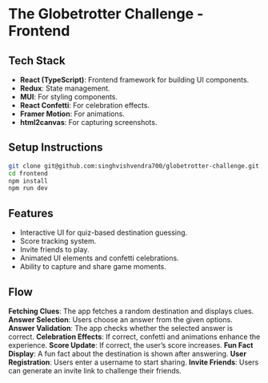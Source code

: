 # The Globetrotter Challenge - Frontend

## Tech Stack

- **React (TypeScript)**: Frontend framework for building UI components.
- **Redux**: State management.
- **MUI**: For styling components.
- **React Confetti**: For celebration effects.
- **Framer Motion**: For animations.
- **html2canvas**: For capturing screenshots.

## Setup Instructions

```sh
git clone git@github.com:singhvishvendra700/globetrotter-challenge.git
cd frontend
npm install
npm run dev
```

## Features

- Interactive UI for quiz-based destination guessing.
- Score tracking system.
- Invite friends to play.
- Animated UI elements and confetti celebrations.
- Ability to capture and share game moments.

## Flow

**Fetching Clues**: The app fetches a random destination and displays clues.
**Answer Selection**: Users choose an answer from the given options.
**Answer Validation**: The app checks whether the selected answer is correct.
**Celebration Effects**: If correct, confetti and animations enhance the experience.
**Score Update**: If correct, the user’s score increases.
**Fun Fact Display**: A fun fact about the destination is shown after answering.
**User Registration**: Users enter a username to start sharing.
**Invite Friends**: Users can generate an invite link to challenge their friends.
